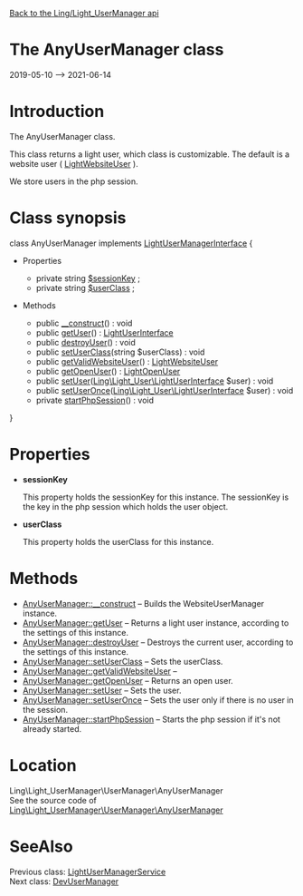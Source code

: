 [Back to the Ling/Light_UserManager api](https://github.com/lingtalfi/Light_UserManager/blob/master/doc/api/Ling/Light_UserManager.md)



The AnyUserManager class
================
2019-05-10 --> 2021-06-14






Introduction
============

The AnyUserManager class.

This class returns a light user, which class is customizable.
The default is a website user ( [LightWebsiteUser](https://github.com/lingtalfi/Light_User/blob/master/doc/api/Ling/Light_User/LightWebsiteUser.md) ).

We store users in the php session.



Class synopsis
==============


class <span class="pl-k">AnyUserManager</span> implements [LightUserManagerInterface](https://github.com/lingtalfi/Light_UserManager/blob/master/doc/api/Ling/Light_UserManager/UserManager/LightUserManagerInterface.md) {

- Properties
    - private string [$sessionKey](#property-sessionKey) ;
    - private string [$userClass](#property-userClass) ;

- Methods
    - public [__construct](https://github.com/lingtalfi/Light_UserManager/blob/master/doc/api/Ling/Light_UserManager/UserManager/AnyUserManager/__construct.md)() : void
    - public [getUser](https://github.com/lingtalfi/Light_UserManager/blob/master/doc/api/Ling/Light_UserManager/UserManager/AnyUserManager/getUser.md)() : [LightUserInterface](https://github.com/lingtalfi/Light_User/blob/master/doc/api/Ling/Light_User/LightUserInterface.md)
    - public [destroyUser](https://github.com/lingtalfi/Light_UserManager/blob/master/doc/api/Ling/Light_UserManager/UserManager/AnyUserManager/destroyUser.md)() : void
    - public [setUserClass](https://github.com/lingtalfi/Light_UserManager/blob/master/doc/api/Ling/Light_UserManager/UserManager/AnyUserManager/setUserClass.md)(string $userClass) : void
    - public [getValidWebsiteUser](https://github.com/lingtalfi/Light_UserManager/blob/master/doc/api/Ling/Light_UserManager/UserManager/AnyUserManager/getValidWebsiteUser.md)() : [LightWebsiteUser](https://github.com/lingtalfi/Light_User/blob/master/doc/api/Ling/Light_User/LightWebsiteUser.md)
    - public [getOpenUser](https://github.com/lingtalfi/Light_UserManager/blob/master/doc/api/Ling/Light_UserManager/UserManager/AnyUserManager/getOpenUser.md)() : [LightOpenUser](https://github.com/lingtalfi/Light_User/blob/master/doc/api/Ling/Light_User/LightOpenUser.md)
    - public [setUser](https://github.com/lingtalfi/Light_UserManager/blob/master/doc/api/Ling/Light_UserManager/UserManager/AnyUserManager/setUser.md)([Ling\Light_User\LightUserInterface](https://github.com/lingtalfi/Light_User/blob/master/doc/api/Ling/Light_User/LightUserInterface.md) $user) : void
    - public [setUserOnce](https://github.com/lingtalfi/Light_UserManager/blob/master/doc/api/Ling/Light_UserManager/UserManager/AnyUserManager/setUserOnce.md)([Ling\Light_User\LightUserInterface](https://github.com/lingtalfi/Light_User/blob/master/doc/api/Ling/Light_User/LightUserInterface.md) $user) : void
    - private [startPhpSession](https://github.com/lingtalfi/Light_UserManager/blob/master/doc/api/Ling/Light_UserManager/UserManager/AnyUserManager/startPhpSession.md)() : void

}




Properties
=============

- <span id="property-sessionKey"><b>sessionKey</b></span>

    This property holds the sessionKey for this instance.
    The sessionKey is the key in the php session which holds
    the user object.
    
    

- <span id="property-userClass"><b>userClass</b></span>

    This property holds the userClass for this instance.
    
    



Methods
==============

- [AnyUserManager::__construct](https://github.com/lingtalfi/Light_UserManager/blob/master/doc/api/Ling/Light_UserManager/UserManager/AnyUserManager/__construct.md) &ndash; Builds the WebsiteUserManager instance.
- [AnyUserManager::getUser](https://github.com/lingtalfi/Light_UserManager/blob/master/doc/api/Ling/Light_UserManager/UserManager/AnyUserManager/getUser.md) &ndash; Returns a light user instance, according to the settings of this instance.
- [AnyUserManager::destroyUser](https://github.com/lingtalfi/Light_UserManager/blob/master/doc/api/Ling/Light_UserManager/UserManager/AnyUserManager/destroyUser.md) &ndash; Destroys the current user, according to the settings of this instance.
- [AnyUserManager::setUserClass](https://github.com/lingtalfi/Light_UserManager/blob/master/doc/api/Ling/Light_UserManager/UserManager/AnyUserManager/setUserClass.md) &ndash; Sets the userClass.
- [AnyUserManager::getValidWebsiteUser](https://github.com/lingtalfi/Light_UserManager/blob/master/doc/api/Ling/Light_UserManager/UserManager/AnyUserManager/getValidWebsiteUser.md) &ndash; 
- [AnyUserManager::getOpenUser](https://github.com/lingtalfi/Light_UserManager/blob/master/doc/api/Ling/Light_UserManager/UserManager/AnyUserManager/getOpenUser.md) &ndash; Returns an open user.
- [AnyUserManager::setUser](https://github.com/lingtalfi/Light_UserManager/blob/master/doc/api/Ling/Light_UserManager/UserManager/AnyUserManager/setUser.md) &ndash; Sets the user.
- [AnyUserManager::setUserOnce](https://github.com/lingtalfi/Light_UserManager/blob/master/doc/api/Ling/Light_UserManager/UserManager/AnyUserManager/setUserOnce.md) &ndash; Sets the user only if there is no user in the session.
- [AnyUserManager::startPhpSession](https://github.com/lingtalfi/Light_UserManager/blob/master/doc/api/Ling/Light_UserManager/UserManager/AnyUserManager/startPhpSession.md) &ndash; Starts the php session if it's not already started.





Location
=============
Ling\Light_UserManager\UserManager\AnyUserManager<br>
See the source code of [Ling\Light_UserManager\UserManager\AnyUserManager](https://github.com/lingtalfi/Light_UserManager/blob/master/UserManager/AnyUserManager.php)



SeeAlso
==============
Previous class: [LightUserManagerService](https://github.com/lingtalfi/Light_UserManager/blob/master/doc/api/Ling/Light_UserManager/Service/LightUserManagerService.md)<br>Next class: [DevUserManager](https://github.com/lingtalfi/Light_UserManager/blob/master/doc/api/Ling/Light_UserManager/UserManager/DevUserManager.md)<br>
